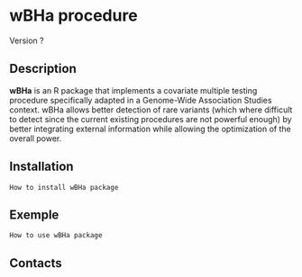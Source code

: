 # wBHa procedure
Version ?

## Description

**wBHa** is an R package that implements a covariate multiple testing procedure specifically adapted in a Genome-Wide Association Studies context. wBHa allows better detection of rare variants (which where difficult to detect since the current existing procedures are not powerful enough) by better integrating external information while allowing the optimization of the overall power.

## Installation

`How to install wBHa package`

## Exemple

`How to use wBHa package`

## Contacts
